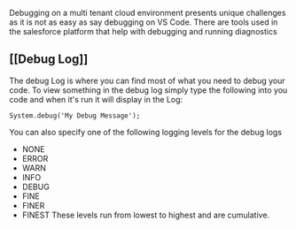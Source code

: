 Debugging on a multi tenant cloud environment presents unique challenges as it is not as easy as say debugging on VS Code. There are tools used in the salesforce platform that help with debugging and running diagnostics

## [[Debug Log]]
The debug Log is where you can find most of what you need to debug your code. 
To view something in the debug log simply type the following into you code and when it's run it will display in the Log:
``` apex
System.debug('My Debug Message');
```
You can also specify one of the following logging levels for the debug logs
- NONE
- ERROR
- WARN
- INFO
- DEBUG
- FINE
- FINER
- FINEST
These levels run from lowest to highest and are cumulative. 

